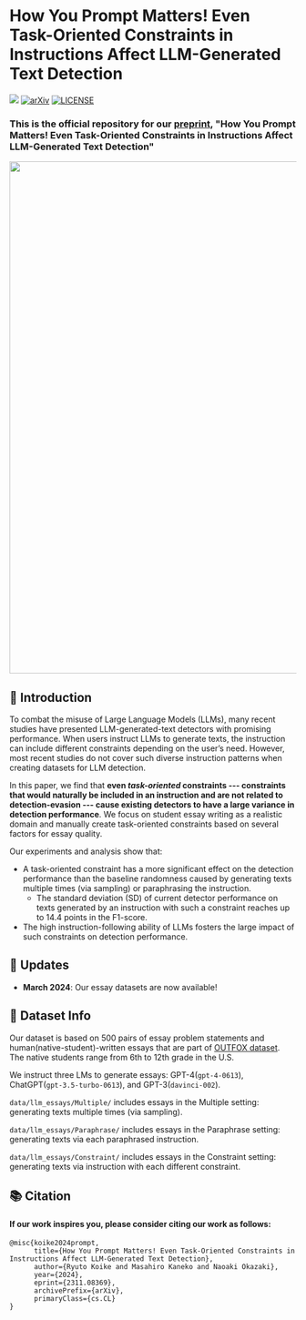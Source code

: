 # How You Prompt Matters! Even Task-Oriented Constraints in Instructions Affect LLM-Generated Text Detection
![](https://img.shields.io/badge/Made_with-json-blue.svg)
[![arXiv](https://img.shields.io/badge/arXiv-2311.08369-b31b1b.svg)](https://arxiv.org/abs/2311.08369)
[![LICENSE](https://img.shields.io/badge/License-Apache--2.0-green.svg)](https://github.com/ryuryukke/OUTFOX?tab=Apache-2.0-1-ov-file)

### This is the official repository for our [preprint](https://arxiv.org/abs/2311.08369), "How You Prompt Matters! Even Task-Oriented Constraints in Instructions Affect LLM-Generated Text Detection"

<p align="center">
  <img src="https://github.com/ryuryukke/HowYouPromptMatters/assets/61570900/33aa87d9-b594-4a56-89b3-b39e82061d72" width="900"/>
</p>

## 📖 Introduction
To combat the misuse of Large Language Models (LLMs), many recent studies have presented LLM-generated-text detectors with promising performance.
When users instruct LLMs to generate texts, the instruction can include different constraints depending on the user’s need.
However, most recent studies do not cover such diverse instruction patterns when creating datasets for LLM detection.

In this paper, we find that **even _task-oriented_ constraints --- constraints that would naturally be included in an instruction and are not related to detection-evasion --- cause existing detectors to have a large variance in detection performance**.
We focus on student essay writing as a realistic domain and manually create task-oriented constraints based on several factors for essay quality.

Our experiments and analysis show that:
- A task-oriented constraint has a more significant effect on the detection performance than the baseline randomness caused by generating texts multiple times (via sampling) or paraphrasing the instruction.
  - The standard deviation (SD) of current detector performance on texts generated by an instruction with such a constraint reaches up to 14.4 points in the F1-score.
- The high instruction-following ability of LLMs fosters the large impact of such constraints on detection performance.


## 📢 Updates
- **March 2024**: Our essay datasets are now available!

## :page_facing_up: Dataset Info
Our dataset is based on 500 pairs of essay problem statements and human(native-student)-written essays that are part of [OUTFOX dataset](https://github.com/ryuryukke/OUTFOX).
The native students range from 6th to 12th grade in the U.S.

We instruct three LMs to generate essays: GPT-4(`gpt-4-0613`), ChatGPT(`gpt-3.5-turbo-0613`), and GPT-3(`davinci-002`).

`data/llm_essays/Multiple/` includes essays in the Multiple setting: generating texts multiple times (via sampling).

`data/llm_essays/Paraphrase/` includes essays in the Paraphrase setting: generating texts via each paraphrased instruction.

`data/llm_essays/Constraint/` includes essays in the Constraint setting: generating texts via instruction with each different constraint.


## 📚 Citation
#### If our work inspires you, please consider citing our work as follows:
```
@misc{koike2024prompt,
      title={How You Prompt Matters! Even Task-Oriented Constraints in Instructions Affect LLM-Generated Text Detection}, 
      author={Ryuto Koike and Masahiro Kaneko and Naoaki Okazaki},
      year={2024},
      eprint={2311.08369},
      archivePrefix={arXiv},
      primaryClass={cs.CL}
}
```
